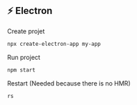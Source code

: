 ## ⚡ Electron
Create projet
```sh
npx create-electron-app my-app
```

Run project
```sh
npm start
```

Restart (Needed because there is no HMR)
```sh
rs
```